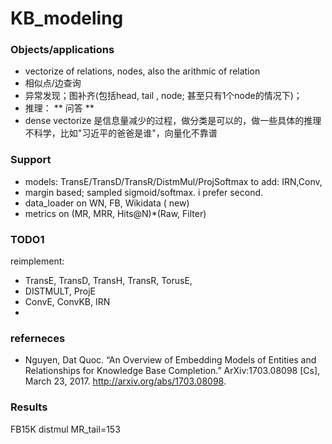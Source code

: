 KB_modeling
=======
### Objects/applications
* vectorize of relations, nodes, also the arithmic of relation
* 相似点/边查询
* 异常发现；图补齐(包括head, tail , node; 甚至只有1个node的情况下)；
* 推理：
** 问答
** 
* dense vectorize 是信息量减少的过程，做分类是可以的，做一些具体的推理不科学，比如"习近平的爸爸是谁"，向量化不靠谱

### Support
* models: TransE/TransD/TransR/DistmMul/ProjSoftmax  to add: IRN,Conv,
* margin based; sampled sigmoid/softmax.   i prefer second.
* data_loader on WN, FB, Wikidata ( new)
* metrics on (MR, MRR, Hits@N)\*(Raw, Filter)

### TODO1

reimplement:
* TransE, TransD, TransH, TransR, TorusE, 
* DISTMULT, ProjE
* ConvE, ConvKB, IRN
* 

### referneces
* Nguyen, Dat Quoc. “An Overview of Embedding Models of Entities and Relationships for Knowledge Base Completion.” ArXiv:1703.08098 [Cs], March 23, 2017. http://arxiv.org/abs/1703.08098.

### Results

FB15K
distmul  MR_tail=153

